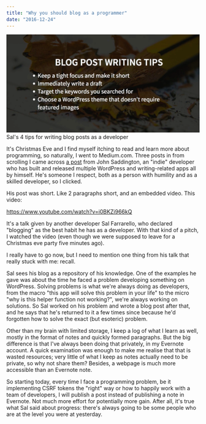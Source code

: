 ```yaml
---
title: "Why you should blog as a programmer"
date: "2016-12-24"
---
```


![Sal's 4 tips for writing blog posts as a developer](images/Screen-Shot-2016-12-24-at-8.23.04-pm-1024x521.png) Sal's 4 tips for writing blog posts as a developer

It's Christmas Eve and I find myself itching to read and learn more about programming, so naturally, I went to Medium.com. Three posts in from scrolling I came across [a post](https://medium.com/@saddington/best-thing-as-a-developer-d00520d78942#.te9teup3k) from John Saddington, an "indie" developer who has built and released multiple WordPress and writing-related apps all by himself. He's someone I respect, both as a person with humility and as a skilled developer, so I clicked.

His post was short. Like 2 paragraphs short, and an embedded video. This video:

https://www.youtube.com/watch?v=i0BKZi966kQ

It's a talk given by another developer Sal Farrarello, who declared "blogging" as the best habit he has as a developer. With that kind of a pitch, I watched the video (even though we were supposed to leave for a Christmas eve party five minutes ago).

I really have to go now, but I need to mention one thing from his talk that really stuck with me: recall.

Sal sees his blog as a repository of his knowledge. One of the examples he gave was about the time he faced a problem developing something on WordPress. Solving problems is what we're always doing as developers, from the macro "this app will solve this problem in your life" to the micro "why is this helper function not working?", we're always working on solutions. So Sal worked on his problem and wrote a blog post after that, and he says that he's returned to it a few times since because he'd forgotten how to solve the exact (but esoteric) problem.

Other than my brain with limited storage, I keep a log of what I learn as well, mostly in the format of notes and quickly formed paragraphs. But the big difference is that I've always been doing that privately, in my Evernote account. A quick examination was enough to make me realise that that is wasted resources; very little of what I keep as notes actually need to be private, so why not share them? Besides, a webpage is much more accessible than an Evernote note.

So starting today, every time I face a programming problem, be it implementing CSRF tokens the "right" way or how to happily work with a team of developers, I will publish a post instead of publishing a note in Evernote. Not much more effort for potentially more gain. After all, it's true what Sal said about progress: there's always going to be some people who are at the level you were at yesterday.
